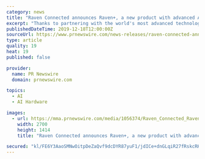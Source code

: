 ```yaml
---
category: news
title: "Raven Connected announces Raven+, a new product with advanced AI capabilities to protect drivers and passengers"
excerpt: "Thanks to partnering with the world's most advanced technology companies, Raven+ further pushes the boundaries on what a connected dash camera can do. OTTAWA, Dec. 18, 2019 /PRNewswire/ - Raven Connected announced today that Raven+, its newest product ..."
publishedDateTime: 2019-12-18T12:00:00Z
sourceUrl: https://www.prnewswire.com/news-releases/raven-connected-announces-raven-a-new-product-with-advanced-ai-capabilities-to-protect-drivers-and-passengers-300976417.html
type: article
quality: 19
heat: 19
published: false

provider:
  name: PR Newswire
  domain: prnewswire.com

topics:
  - AI
  - AI Hardware

images:
  - url: https://mma.prnewswire.com/media/1056374/Raven_Connected_Raven_Connected_announces_Raven___a_new_product.jpg?p=facebook
    width: 2700
    height: 1414
    title: "Raven Connected announces Raven+, a new product with advanced AI capabilities to protect drivers and passengers"

secured: "kl/FE6Y3AaoSMNwOitpDeZaQvf9dcDYR87yuF1/jdICe+dnGLqiR27fRskcRKDxculjPDm9DbWjc2FVn0S130mbXfuigMBXeEQ1Ya2zvaQ/SiJyBb1ZVAcVxw5jF3MIzDEBM0NcRN+ZKPKjo1Px58bwc3Elnnu6XV/i6r8rocZtMB/2LouuP2XSRB00UmCQgMgY3bGt6VAYL950DteLZunuXc8s4gy1XuEy0ZmuZv9mhERq+Psfm994M2rom8tGxEc8P3W0gifh9al9FztPq7Q==;5pO/M2rj7qXec7hKCKAahg=="
---
```


